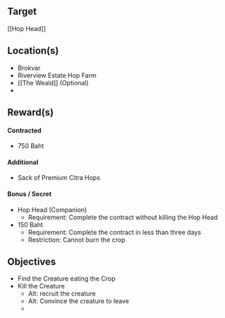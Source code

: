## Target
[[Hop Head]]

## Location(s)
- Brokvar
- Riverview Estate Hop Farm
- [[The Weald]] (Optional)
- 

## Reward(s)
#### Contracted
- 750 Baht
#### Additional
- Sack of Premium Citra Hops
#### Bonus / Secret
- Hop Head (Companion)
	- Requirement: Complete the contract without killing the Hop Head
- 150 Baht
	- Requirement: Complete the contract in less than three days
	- Restriction: Cannot burn the crop

## Objectives
- Find the Creature eating the Crop
- Kill the Creature
	- Alt: recruit the creature
	- Alt: Convince the creature to leave
	- 